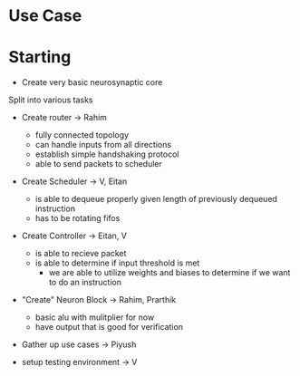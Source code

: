 # Use Case

# Starting
- Create very basic neurosynaptic core

Split into various tasks
- Create router -> Rahim
    - fully connected topology
    - can handle inputs from all directions
    - establish simple handshaking protocol
    - able to send packets to scheduler

- Create Scheduler -> V, Eitan
    - is able to dequeue properly given length of previously dequeued instruction
    - has to be rotating fifos

- Create Controller -> Eitan, V
    - is able to recieve packet
    - is able to determine if input threshold is met
        - we are able to utilize weights and biases to determine if we want to do an instruction

- "Create" Neuron Block -> Rahim, Prarthik
    - basic alu with mulitplier for now
    - have output that is good for verification

- Gather up use cases -> Piyush

- setup testing environment -> V